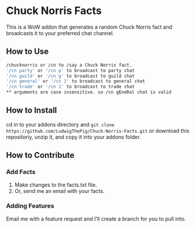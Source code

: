 # Chuck Norris Facts
This is a WoW addon that generates a random Chuck Norris fact and broadcasts it to your preferred chat channel.

## How to Use
```sh
/chucknorris or /cn to /say a Chuck Norris fact.
'/cn party' or '/cn p' to broadcast to party chat
'/cn guild' or '/cn g' to broadcast to guild chat
'/cn general' or '/cn 1' to broadcast to general chat
'/cn trade' or '/cn 2' to broadcast to trade chat
** arguments are case insensitive. so /cn gEneRal chat is valid
```
## How to Install
cd in to your addons directory and `git clone https://github.com/LudwigThePig/Chuck-Norris-Facts.git` 
or
download this repositoriy, unzip it, and copy it into your addons folder.

## How to Contribute
### Add Facts
1. Make changes to the facts.txt file.
1. Or, send me an email with your facts.
### Adding Features
Email me with a feature request and I'll create a branch for you to pull into.